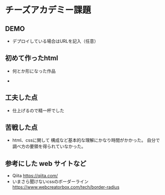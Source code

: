 # チーズアカデミー課題

## DEMO

  - デプロイしている場合はURLを記入（任意）

## 初めて作ったhtml

  - 何とか形になった作品

  - 

## 工夫した点

  - 仕上げるので精一杯でした

## 苦戦した点

  - html、cssに関して
    構成など基本的な理解にかなり時間がかかった。
    自分で調べ方の要領を得られていなかった。

## 参考にした web サイトなど

  - Qiita  https://qiita.com/
  - いまさら聞けないcssのボーダーライン https://www.webcreatorbox.com/tech/border-radius
